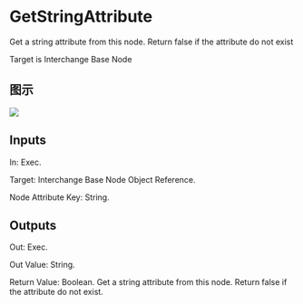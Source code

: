 # GetStringAttribute

Get a string attribute from this node. Return false if the attribute do not exist

Target is Interchange Base Node

## 图示

![]($-20221218-19361790.png)

## Inputs

In: Exec.

Target: Interchange Base Node Object Reference.

Node Attribute Key: String.  

## Outputs

Out: Exec.

Out Value: String.

Return Value: Boolean. Get a string attribute from this node. Return false if the attribute do not exist.

